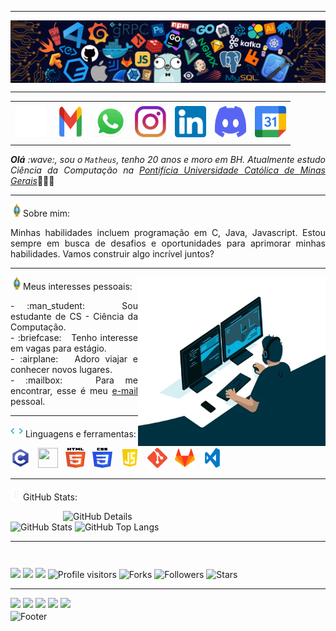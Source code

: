 -----

<div>
<img align="center" alt="Header" src="https://github.com/MatheusA-Coimbra/MatheusA-Coimbra/blob/main/img/header.png"/>
</div>

-----

<div align="center">
<table>
<tr>
 <td align="center" colspan="11"></td>
</tr> 
<tr>
<td><a href="https://github.com/MatheusA-Coimbra" target="_blank"><img src="https://github.com/MatheusA-Coimbra/MatheusA-Coimbra/blob/main/img/github2.png?raw=true" width="50px" height="50px"/></a>
</td>
<td><a href="mailto:davidson.afg@gmail.com" target="_blank"><img src="https://github.com/MatheusA-Coimbra/MatheusA-Coimbra/blob/main/img/gmail2.png?raw=true" width="50px" height="50px"/></a>
</td>
<td><a href="https://wa.me/5531992259540" target="_blank"><img src="https://github.com/MatheusA-Coimbra/MatheusA-Coimbra/blob/main/img/wpp2.png?raw=true" width="50px" height="50px"/></a>
</td>
<td><a href="https://www.instagram.com/davidson_faria/" target="_blank"><img src="https://github.com/MatheusA-Coimbra/MatheusA-Coimbra/blob/main/img/insta2.png?raw=true" width="50px" height="50px"/></a>
</td>
<td><a href="https://www.linkedin.com/in/MatheusA-Coimbra/" target="_blank"><img src="https://github.com/MatheusA-Coimbra/MatheusA-Coimbra/blob/main/img/linkedin2.png?raw=true" width="50px" height="50px"/></a>
</td>
<td><a href="https://discordapp.com/users/287784703963168768" target="_blank"><img src="https://github.com/MatheusA-Coimbra/MatheusA-Coimbra/blob/main/img/discord2.png?raw=true" width="50px" height="50px"/></a>
</td>
<td><a href="https://calendly.com/MatheusA-Coimbra/" target="_blank"><img src="https://github.com/MatheusA-Coimbra/MatheusA-Coimbra/blob/main/img/calendar2.png?raw=true" width="50px" height="50px"/></a>
</td>
</tr>
<tr>
 <td align="center" colspan="11"></td>
</tr> 
</table>

</div>
<div align="justify">
<i><b>Olá</b> :wave:, sou o <code>Matheus</code>, tenho 20 anos e moro em BH. Atualmente estudo Ciência da Computação na <a href="https://www.pucminas.br/" target="_blank">Pontifícia Universidade Católica de Minas Gerais</a></i>👨🏻‍💻<br />
</div>

-----

<img height="20" alt="GIF" src="https://github.com/MatheusA-Coimbra/MatheusA-Coimbra/blob/main/img/soulgem.gif?raw=true"/>Sobre mim:
<div align="justify">
Minhas habilidades incluem programação em C, Java, Javascript. Estou sempre em busca de desafios e oportunidades para aprimorar minhas habilidades. Vamos construir algo incrível juntos?
</div>

-----

<div>
<div>
<img align="right" alt="GIF" src="https://github.com/MatheusA-Coimbra/MatheusA-Coimbra/blob/main/img/dev.gif?raw=true" width="300px" height="270px"/>
</div>

<img height="20" alt="GIF" src="https://github.com/MatheusA-Coimbra/MatheusA-Coimbra/blob/main/img/soulgem.gif?raw=true"/>Meus interesses pessoais:

<div align="justify">
<p>
- :man_student: &nbsp; Sou estudante de CS - Ciência da Computação.<br />
- :briefcase: &nbsp; Tenho interesse em vagas para estágio.<br />
- :airplane: &nbsp; Adoro viajar e conhecer novos lugares.<br />
- :mailbox: &nbsp; Para me encontrar, esse é meu <a href="@gmail.com" target="_blank">e-mail</a> pessoal.<br />
</p>
</div>
</div>

-----

<div>

<img height="20" alt="GIF" src="https://github.com/MatheusA-Coimbra/MatheusA-Coimbra/blob/main/img/skills.gif?raw=true"/>&nbsp;Linguagens e ferramentas:


<code><a href="https://www.open-std.org/jtc1/sc22/wg14/" target="_blank"><img width="32" height="32" src="https://github.com/MatheusA-Coimbra/MatheusA-Coimbra/blob/main/img/c.png?raw=true"/></a></code>
&nbsp;
<code><a href="https://isocpp.org/" target="_blank"><img width="32" height="32" src="https://github.com/joaopauloaramuni/joaopauloaramuni/blob/main/img/cpp.svg"/></a></code> 
&nbsp;
<code><a href="https://www.w3schools.com/html/" target="_blank"><img width="32" height="32" src="https://github.com/MatheusA-Coimbra/MatheusA-Coimbra/blob/main/img/html.svg"/></a></code>
&nbsp; 
<code><a href="https://www.w3schools.com/css/" target="_blank"><img width="32" height="32" src="https://github.com/MatheusA-Coimbra/MatheusA-Coimbra/blob/main/img/css.svg"/></a></code>
&nbsp; 
<code><a href="https://www.w3schools.com/js/" target="_blank"><img width="32" height="32" src="https://github.com/MatheusA-Coimbra/MatheusA-Coimbra/blob/main/img/js.png"/></a></code>
&nbsp; 
<code><a href="https://git-scm.com/" target="_blank"><img width="32" height="32" src="https://github.com/MatheusA-Coimbra/MatheusA-Coimbra/blob/main/img/git.png"/></a></code>
&nbsp; 
<code><a href="https://about.gitlab.com/" target="_blank"><img width="32" height="32" src="https://github.com/MatheusA-Coimbra/MatheusA-Coimbra/blob/main/img/gitlab.png"/></a></code>
&nbsp; 
<code><a href="https://code.visualstudio.com/" target="_blank"><img width="32" height="32" src="https://github.com/MatheusA-Coimbra/MatheusA-Coimbra/blob/main/img/vs.png"/></a></code>
</div>

-----

<img height="20" alt="GIF" src="https://github.com/MatheusA-Coimbra/MatheusA-Coimbra/blob/main/img/graphic.gif?raw=true"/>GitHub Stats:

<div>
<img align="right" alt="GitHub Details" width="420px" src="http://github-profile-summary-cards.vercel.app/api/cards/profile-details?username=MatheusA-Coimbra&theme=github_dark"/>
<!--- <img alt="GitHub Commits" width="200px" src="http://github-profile-summary-cards.vercel.app/api/cards/productive-time?username=MatheusA-Coimbra&theme=github_dark"/> -->
<img alt="GitHub Stats" width="200px" src="http://github-profile-summary-cards.vercel.app/api/cards/stats?username=MatheusA-Coimbra&theme=github_dark"/>
<img alt="GitHub Top Langs" width="200px" src="http://github-profile-summary-cards.vercel.app/api/cards/repos-per-language?username=MatheusA-Coimbra&theme=github_dark"/>
</div>

-----

<div>
<table align="right">
</table>
<img src="https://img.shields.io/badge/C-Enthusiast-blue"/>
<img src="https://img.shields.io/badge/Open%20Source-Lover-blue?logo=opensourceinitiative"/>
<img src="https://img.shields.io/badge/OS-Linux-informational?logo=linux&logoColor=white"/>
<img alt="Profile visitors" src="https://komarev.com/ghpvc/?username=MatheusA-Coimbra"/>
<img alt="Forks" src="https://img.shields.io/github/forks/MatheusA-Coimbra/MatheusA-Coimbra?logo=git"/>
<img alt="Followers" src="https://img.shields.io/github/followers/MatheusA-Coimbra?style=social"/>
<img alt="Stars" src="https://img.shields.io/github/stars/MatheusA-Coimbra?style=social"/>
</div>

-----

<div>
<a href="https://www.linkedin.com/in/MatheusA-Coimbra/" target="_blank"><img alt"Linkedin" src="https://img.shields.io/badge/LinkedIn-0077B5?style=for-the-badge&logo=linkedin&logoColor=white"/></a>
<a href="mailto:davidson.afg@gmail.com" target="_blank"><img alt"Gmail" src="https://img.shields.io/badge/Gmail-D14836?style=for-the-badge&logo=gmail&logoColor=white"/></a>
<a href="https://wa.me/5531992259540" target="_blank"><img alt"WhatsApp" src="https://img.shields.io/badge/WhatsApp-25D366?style=for-the-badge&logo=whatsapp&logoColor=white"/></a>
<a href="https://discordapp.com/users/287784703963168768" target="_blank"><img alt"Discord" src="https://img.shields.io/badge/Discord-7289DA?style=for-the-badge&logo=discord&logoColor=white"/></a>
<a href="https://www.instagram.com/davidson_faria/" target="_blank"><img alt"Instagram" src="https://img.shields.io/badge/Instagram-E4405F?style=for-the-badge&logo=instagram&logoColor=white"/></a>
</div>

<div>
<img align="center" alt="Footer" width="1200px" height="20px" src="https://github.com/MatheusA-Coimbra/MatheusA-Coimbra/blob/main/img/footer-gray.gif?raw=true"/>
</div>
